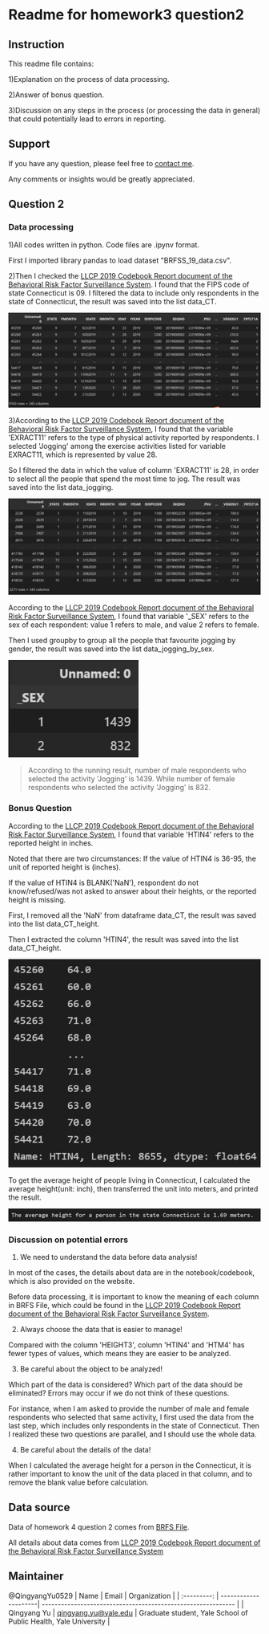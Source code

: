 # Readme for homework3 question2

## Instruction

This readme file contains:

1)Explanation on the process of data processing.

2)Answer of bonus question.

3)Discussion on any steps in the process (or processing the data in general) that could potentially lead to errors in reporting.

## Support
If you have any question, please feel free to [contact me](https://github.com/QingyangYu0529/BIS-633-QingyangYu#Maintainer).

Any comments or insights would be greatly appreciated.


## Question 2

### Data processing

1)All codes written in python. Code files are .ipynv format.

First I imported library pandas to load dataset "BRFSS_19_data.csv".

2)Then I checked the [LLCP 2019 Codebook Report document of the Behavioral Risk Factor Surveillance System](https://www.cdc.gov/brfss/annual_data/2019/pdf/codebook19_llcp-v2-508.HTML). I found that the FIPS code of state Connecticut is 09. I filtered the data to include only respondents in the state of Connecticut, the result was saved into the list data_CT.

<img src="https://github.com/QingyangYu0529/BIS-633-QingyangYu/blob/main/Figures-in-running-result/data_state_Connecticut.jpg" style="zoom:150%;" />


3)According to the [LLCP 2019 Codebook Report document of the Behavioral Risk Factor Surveillance System](https://www.cdc.gov/brfss/annual_data/2019/pdf/codebook19_llcp-v2-508.HTML), I found that the variable 'EXRACT11' refers to the type of physical activity reported by respondents. I selected 'Jogging' among the exercise activities listed for variable EXRACT11, which is represented by value 28.

So I filtered the data in which the value of column 'EXRACT11' is 28, in order to select all the people that spend the most time to jog. The result was saved into the list data_jogging.

<img src="https://github.com/QingyangYu0529/BIS-633-QingyangYu/blob/main/Figures-in-running-result/data_jogging.jpg" style="zoom:150%;" />

According to the [LLCP 2019 Codebook Report document of the Behavioral Risk Factor Surveillance System](https://www.cdc.gov/brfss/annual_data/2019/pdf/codebook19_llcp-v2-508.HTML), I found that variable '_SEX' refers to the sex of each respondent: value 1 refers to male, and value 2 refers to female. 

Then I used groupby to group all the people that favourite jogging by gender, the result was saved into the list data_jogging_by_sex.

<img src="https://github.com/QingyangYu0529/BIS-633-QingyangYu/blob/main/Figures-in-running-result/data_jogging_by_sex.jpg" style="zoom:120%;" />

> According to the running result, number of male respondents who selected the activity 'Jogging' is 1439. While number of female respondents who selected the activity 'Jogging' is 832.


### Bonus Question

According to the [LLCP 2019 Codebook Report document of the Behavioral Risk Factor Surveillance System](https://www.cdc.gov/brfss/annual_data/2019/pdf/codebook19_llcp-v2-508.HTML), I found that variable 'HTIN4' refers to the reported height in inches.

Noted that there are two circumstances:
If the value of HTIN4 is 36-95, the unit of reported height is (inches).

If the value of HTIN4 is BLANK('NaN'), respondent do not know/refused/was not asked to answer about their heights, or the reported height is missing.

First, I removed all the 'NaN' from dataframe data_CT, the result was saved into the list data_CT_height. 

Then I extracted the column 'HTIN4', the result was saved into the list data_CT_height.

<img src="https://github.com/QingyangYu0529/BIS-633-QingyangYu/blob/main/Figures-in-running-result/data_CT_height.jpg" style="zoom:120%;" />

To get the average height of people living in Connecticut, I calculated the average height(unit: inch), then transferred the unit into meters, and printed the result.

<img src="https://github.com/QingyangYu0529/BIS-633-QingyangYu/blob/main/Figures-in-running-result/print_result_avg_height.jpg" style="zoom:120%;" />


### Discussion on potential errors

1) We need to understand the data before data analysis! 

In most of the cases, the details about data are in the notebook/codebook, which is also provided on the website.

Before data processing, it is important to know the meaning of each column in BRFS File, which could be found in the [LLCP 2019 Codebook Report document of the Behavioral Risk Factor Surveillance System](https://www.cdc.gov/brfss/annual_data/2019/pdf/codebook19_llcp-v2-508.HTML).

2) Always choose the data that is easier to manage!

Compared with the column 'HEIGHT3', column 'HTIN4' and 'HTM4' has fewer types of values, which means they are easier to be analyzed.

3) Be careful about the object to be analyzed!

Which part of the data is considered? Which part of the data should be eliminated? Errors may occur if we do not think of these questions.

For instance, when I am asked to provide the number of male and female respondents who selected that same activity, I first used the data from the last step, which includes only respondents in the state of Connecticut. Then I realized these two questions are parallel, and I should use the whole data.

4) Be careful about the details of the data!

When I calculated the average height for a person in the Connecticut, it is rather important to know the unit of the data placed in that column, and to remove the blank value before calculation.





## Data source

Data of homework 4 question 2 comes from [BRFS File](https://yale.instructure.com/courses/70309/files/5377487/download).


All details about data comes from [LLCP 2019 Codebook Report document of the Behavioral Risk Factor Surveillance System](https://www.cdc.gov/brfss/annual_data/2019/pdf/codebook19_llcp-v2-508.HTML)

## Maintainer
@QingyangYu0529
| Name        | Email                | Organization                                                 |
| :---------: | ---------------------| ------------------------------------------------------------ |
| Qingyang Yu | qingyang.yu@yale.edu | Graduate student, Yale School of Public Health, Yale University |